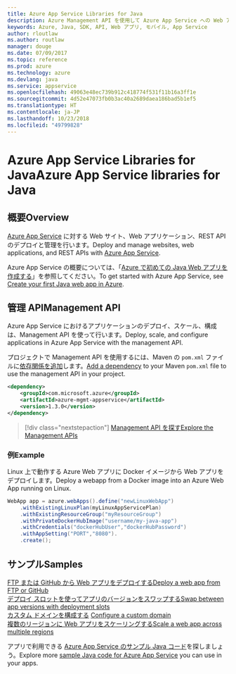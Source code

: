 ```yaml
---
title: Azure App Service Libraries for Java
description: Azure Management API を使用して Azure App Service への Web アプリのデプロイを自動化します。
keywords: Azure, Java, SDK, API, Web アプリ, モバイル, App Service
author: rloutlaw
ms.author: routlaw
manager: douge
ms.date: 07/09/2017
ms.topic: reference
ms.prod: azure
ms.technology: azure
ms.devlang: java
ms.service: appservice
ms.openlocfilehash: 49063e48ec739b912c418774f531f11b16a3ff1e
ms.sourcegitcommit: 4d52e47073fb0b3ac40a2689daea186bad5b1ef5
ms.translationtype: HT
ms.contentlocale: ja-JP
ms.lasthandoff: 10/23/2018
ms.locfileid: "49799828"
---
```

# <a name="azure-app-service-libraries-for-java"></a><span data-ttu-id="d71b5-104">Azure App Service Libraries for Java</span><span class="sxs-lookup"><span data-stu-id="d71b5-104">Azure App Service libraries for Java</span></span>

## <a name="overview"></a><span data-ttu-id="d71b5-105">概要</span><span class="sxs-lookup"><span data-stu-id="d71b5-105">Overview</span></span>

<span data-ttu-id="d71b5-106">[Azure App Service](/azure/app-service) に対する Web サイト、Web アプリケーション、REST API のデプロイと管理を行います。</span><span class="sxs-lookup"><span data-stu-id="d71b5-106">Deploy and manage websites, web applications, and REST APIs with [Azure App Service](/azure/app-service).</span></span>

<span data-ttu-id="d71b5-107">Azure App Service の概要については、「[Azure で初めての Java Web アプリを作成する](/azure/app-service-web/app-service-web-get-started-java)」を参照してください。</span><span class="sxs-lookup"><span data-stu-id="d71b5-107">To get started with Azure App Service, see [Create your first Java web app in Azure](/azure/app-service-web/app-service-web-get-started-java).</span></span>

## <a name="management-api"></a><span data-ttu-id="d71b5-108">管理 API</span><span class="sxs-lookup"><span data-stu-id="d71b5-108">Management API</span></span>

<span data-ttu-id="d71b5-109">Azure App Service におけるアプリケーションのデプロイ、スケール、構成は、Management API を使って行います。</span><span class="sxs-lookup"><span data-stu-id="d71b5-109">Deploy, scale, and configure applications in Azure App Service with the management API.</span></span>

<span data-ttu-id="d71b5-110">プロジェクトで Management API を使用するには、Maven の `pom.xml` ファイルに[依存関係を追加](https://maven.apache.org/guides/getting-started/index.html#How_do_I_use_external_dependencies)します。</span><span class="sxs-lookup"><span data-stu-id="d71b5-110">[Add a dependency](https://maven.apache.org/guides/getting-started/index.html#How_do_I_use_external_dependencies) to your Maven `pom.xml` file to use the management API in your project.</span></span>

```XML
<dependency>
    <groupId>com.microsoft.azure</groupId>
    <artifactId>azure-mgmt-appservice</artifactId>
    <version>1.3.0</version>
</dependency>
```   

> [!div class="nextstepaction"]
> [<span data-ttu-id="d71b5-111">Management API を探す</span><span class="sxs-lookup"><span data-stu-id="d71b5-111">Explore the Management APIs</span></span>](/java/api/overview/azure/appservice/management)

### <a name="example"></a><span data-ttu-id="d71b5-112">例</span><span class="sxs-lookup"><span data-stu-id="d71b5-112">Example</span></span>

<span data-ttu-id="d71b5-113">Linux 上で動作する Azure Web アプリに Docker イメージから Web アプリをデプロイします。</span><span class="sxs-lookup"><span data-stu-id="d71b5-113">Deploy a webapp from a Docker image into an Azure Web App running on Linux.</span></span>

```java
WebApp app = azure.webApps().define("newLinuxWebApp")
    .withExistingLinuxPlan(myLinuxAppServicePlan)
    .withExistingResourceGroup("myResourceGroup")
    .withPrivateDockerHubImage("username/my-java-app")
    .withCredentials("dockerHubUser","dockerHubPassword")
    .withAppSetting("PORT","8080").
    .create();
```

## <a name="samples"></a><span data-ttu-id="d71b5-114">サンプル</span><span class="sxs-lookup"><span data-stu-id="d71b5-114">Samples</span></span>

<span data-ttu-id="d71b5-115">[FTP または GitHub から Web アプリをデプロイする][1]</span><span class="sxs-lookup"><span data-stu-id="d71b5-115">[Deploy a web app from FTP or GitHub][1]</span></span>  
<span data-ttu-id="d71b5-116">[デプロイ スロットを使ってアプリのバージョンをスワップする][2]</span><span class="sxs-lookup"><span data-stu-id="d71b5-116">[Swap between app versions with deployment slots][2]</span></span>  
<span data-ttu-id="d71b5-117">[カスタム ドメインを構成する][3] </span><span class="sxs-lookup"><span data-stu-id="d71b5-117">[Configure a custom domain][3] </span></span>  
<span data-ttu-id="d71b5-118">[複数のリージョンに Web アプリをスケーリングする][4]</span><span class="sxs-lookup"><span data-stu-id="d71b5-118">[Scale a web app across multiple regions][4]</span></span>   

<span data-ttu-id="d71b5-119">アプリで利用できる [Azure App Service のサンプル Java コード](https://azure.microsoft.com/resources/samples/?platform=java&term=appservice)を探しましょう。</span><span class="sxs-lookup"><span data-stu-id="d71b5-119">Explore more [sample Java code for Azure App Service](https://azure.microsoft.com/resources/samples/?platform=java&term=appservice) you can use in your apps.</span></span>

[1]: ../docs-ref-conceptual/java-sdk-configure-webapp-sources.md
[2]: https://azure.microsoft.com/resources/samples/app-service-java-manage-staging-and-production-slots-for-web-apps/
[3]: https://azure.microsoft.com/resources/samples/app-service-java-manage-web-apps-with-custom-domains/
[4]: https://azure.microsoft.com/resources/samples/app-service-java-scale-web-apps-on-linux/
